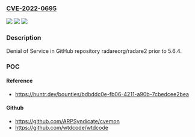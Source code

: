 ### [CVE-2022-0695](https://cve.mitre.org/cgi-bin/cvename.cgi?name=CVE-2022-0695)
![](https://img.shields.io/static/v1?label=Product&message=radareorg%2Fradare2&color=blue)
![](https://img.shields.io/static/v1?label=Version&message=n%2Fa&color=blue)
![](https://img.shields.io/static/v1?label=Vulnerability&message=CWE-400%20Uncontrolled%20Resource%20Consumption&color=brighgreen)

### Description

Denial of Service in GitHub repository radareorg/radare2 prior to 5.6.4.

### POC

#### Reference
- https://huntr.dev/bounties/bdbddc0e-fb06-4211-a90b-7cbedcee2bea

#### Github
- https://github.com/ARPSyndicate/cvemon
- https://github.com/wtdcode/wtdcode


